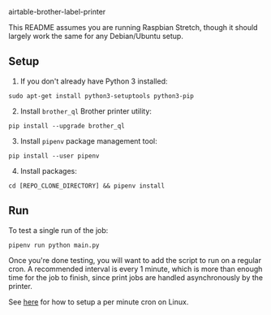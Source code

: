 airtable-brother-label-printer

This README assumes you are running Raspbian Stretch, though it should largely
work the same for any Debian/Ubuntu setup.

## Setup

1. If you don't already have Python 3 installed:

  ```shell
  sudo apt-get install python3-setuptools python3-pip
  ```

2. Install `brother_ql` Brother printer utility:

  ```shell
  pip install --upgrade brother_ql
  ```

3. Install `pipenv` package management tool:

  ```shell
  pip install --user pipenv
  ```

4. Install packages:

  ```shell
  cd [REPO_CLONE_DIRECTORY] && pipenv install
  ```

## Run

To test a single run of the job:

```shell
pipenv run python main.py
```

Once you're done testing, you will want to add the script to run on a regular
cron. A recommended interval is every 1 minute, which is more than enough time
for the job to finish, since print jobs are handled asynchronously by the
printer.

See
[here](https://www.cyberciti.biz/faq/how-to-run-cron-job-every-minute-on-linuxunix/)
for how to setup a per minute cron on Linux.